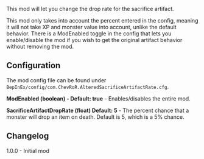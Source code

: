 This mod will let you change the drop rate for the sacrifice artifact.

This mod only takes into account the percent entered in the config, meaning it will not take XP and monster value into account, unlike the default behavior. There is a ModEnabled toggle in the config that lets you enable/disable the mod if you wish to get the original artifact behavior without removing the mod.

Configuration
------------
The mod config file can be found under `BepInEx/config/com.ChevRoR.AlteredSacrificeArtifactRate.cfg`.

**ModEnabled (boolean) - Default: true** - Enables/disables the entire mod.

**SacrificeArtifactDropRate (float) Default: 5** - The percent chance that a monster will drop an item on death. Default is 5, which is a 5% chance.

Changelog
------------
1.0.0 - Initial mod
